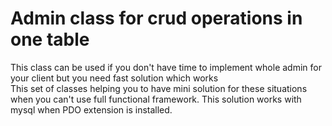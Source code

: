 # Admin class for crud operations in one table
This class can be used if you don't have time to implement whole admin for your client but you need fast solution which works   
 This set of classes helping you to have mini solution for these situations when you can't use full functional framework.
 This solution works with mysql when PDO extension is installed.
